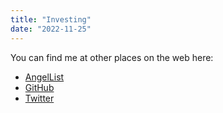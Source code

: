 ```yaml
---
title: "Investing"
date: "2022-11-25"
---
```


You can find me at other places on the web here: 

* [AngelList](https://angel.co/p/nicholas-arner)
* [GitHub](https://github.com/narner)
* [Twitter](https://twitter.com/nickarner)

&nbsp;

